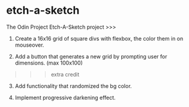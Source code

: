 # etch-a-sketch

The Odin Project Etch-A-Sketch project >>>

1. Create a 16x16 grid of square divs with flexbox, the color them in on mouseover.

2. Add a button that generates a new grid by prompting user for dimensions. (max 100x100)

>>> extra credit

3. Add functionality that randomized the bg color.

4. Implement progressive darkening effect.